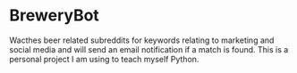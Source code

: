 # BreweryBot
Wacthes beer related subreddits for keywords relating to marketing and social media and will send an email notification if a match is found.
This is a personal project I am using to teach myself Python.
